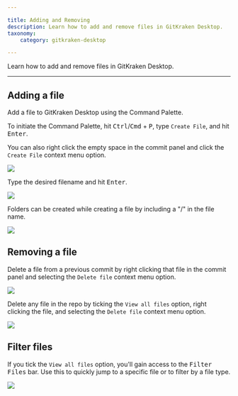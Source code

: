 ```yaml
---

title: Adding and Removing
description: Learn how to add and remove files in GitKraken Desktop.
taxonomy:
    category: gitkraken-desktop

---
```

Learn how to add and remove files in GitKraken Desktop.
***

## Adding a file

Add a file to GitKraken Desktop using the Command Palette.

To initiate the Command Palette, hit <kbd>Ctrl</kbd>/<kbd>Cmd</kbd> + <kbd>P</kbd>, type `Create File`, and hit <kbd>Enter</kbd>.

You can also right click the empty space in the commit panel and click the `Create File` context menu option.

<img src='/wp-content/uploads/create-file.png' srcset='/wp-content/uploads/create-file@2x.png 2x' class='img-bordered img-responsive center'>

Type the desired filename and hit <kbd>Enter</kbd>.

<img src='/wp-content/uploads/create-file.gif' class='img-bordered img-responsive center'>

Folders can be created while creating a file by including a "/" in the file name.

<img src='/wp-content/uploads/create-folder.png' srcset='/wp-content/uploads/create-folder@2x.png 2x' class='img-bordered img-responsive center'>

## Removing a file

Delete a file from a previous commit by right clicking that file in the commit panel and selecting the `Delete file` context menu option.

<img src='/wp-content/uploads/delete-file.png' srcset='/wp-content/uploads/delete-file@2x.png 2x' class='img-bordered img-responsive center'>

Delete any file in the repo by ticking the `View all files` option, right clicking the file, and selecting the `Delete file` context menu option.

<img src='/wp-content/uploads/delete-any-file.png' srcset='/wp-content/uploads/delete-any-file@2x.png 2x' class='img-bordered img-responsive center'>

## Filter files

If you tick the `View all files` option, you'll gain access to the <kbd>Filter Files</kbd> bar. Use this to quickly jump to a specific file or to filter by a file type.

<img src='/wp-content/uploads/filter-files.gif'  class='img-bordered img-responsive center'>